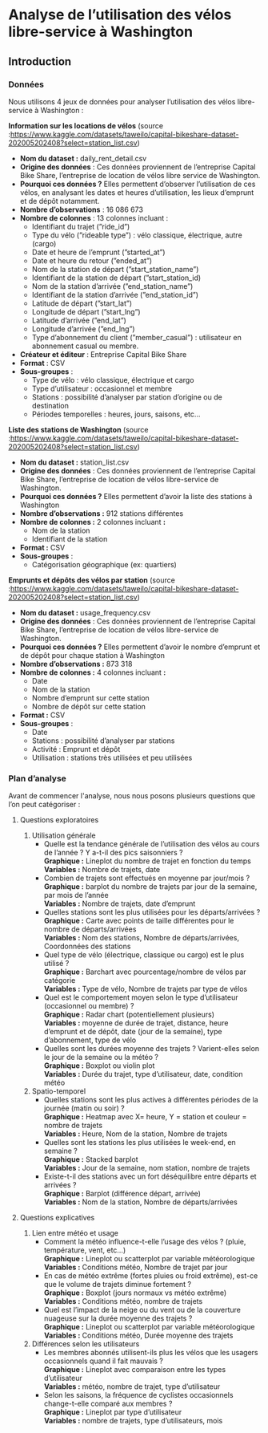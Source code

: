# Analyse de l’utilisation des vélos libre-service à Washington

## Introduction

### Données

Nous utilisons 4 jeux de données pour analyser l’utilisation des vélos libre-service à Washington :

**Information sur les locations de vélos** (source :https://www.kaggle.com/datasets/taweilo/capital-bikeshare-dataset-202005202408?select=station_list.csv)

- **Nom du dataset :** daily_rent_detail.csv
- **Origine des données** : Ces données proviennent de l’entreprise Capital Bike Share, l’entreprise de location de vélos libre service de Washington.
- **Pourquoi ces données ?** Elles permettent d’observer l’utilisation de ces vélos, en analysant les dates et heures d’utilisation, les lieux d’emprunt et de dépôt notamment.
- **Nombre d’observations** : 16 086 673
- **Nombre de colonnes** : 13 colonnes incluant :
    - Identifiant du trajet (”ride_id”)
    - Type du vélo (”rideable type”) : vélo classique, électrique, autre (cargo)
    - Date et heure de l’emprunt (”started_at”)
    - Date et heure du retour (”ended_at”)
    - Nom de la station de départ (”start_station_name”)
    - Identifiant de la station de départ (”start_station_id)
    - Nom de la station d’arrivée (”end_station_name”)
    - Identifiant de la station d’arrivée (”end_station_id”)
    - Latitude de départ (”start_lat”)
    - Longitude de départ (”start_lng”)
    - Latitude d’arrivée (”end_lat”)
    - Longitude d’arrivée (”end_lng”)
    - Type d’abonnement du client (”member_casual”) : utilisateur en abonnement casual ou membre.
- **Créateur et éditeur** : Entreprise Capital Bike Share
- **Format** : CSV
- **Sous-groupes** :
    - Type de vélo : vélo classique, électrique et cargo
    - Type d’utilisateur : occasionnel et membre
    - Stations : possibilité d’analyser par station d’origine ou de destination
    - Périodes temporelles : heures, jours, saisons, etc…

 
**Liste des stations de Washington** (source :https://www.kaggle.com/datasets/taweilo/capital-bikeshare-dataset-202005202408?select=station_list.csv)

- **Nom du dataset :** station_list.csv
- **Origine des données** : Ces données proviennent de l’entreprise Capital Bike Share, l’entreprise de location de vélos libre-service de Washington.
- **Pourquoi ces données ?** Elles permettent d’avoir la liste des stations à Washington
- **Nombre d’observations :** 912 stations différentes
- **Nombre de colonnes :** 2 colonnes incluant **:**
    - Nom de la station
    - Identifiant de la station
- **Format :** CSV
- **Sous-groupes** :
    - Catégorisation géographique (ex: quartiers)


**Emprunts et dépôts des vélos par station** (source :https://www.kaggle.com/datasets/taweilo/capital-bikeshare-dataset-202005202408?select=station_list.csv)

- **Nom du dataset :** usage_frequency.csv
- **Origine des données** : Ces données proviennent de l’entreprise Capital Bike Share, l’entreprise de location de vélos libre-service de Washington.
- **Pourquoi ces données ?** Elles permettent d’avoir le nombre d’emprunt et de dépôt pour chaque station à Washington
- **Nombre d’observations :** 873 318
- **Nombre de colonnes :** 4 colonnes incluant **:**
    - Date
    - Nom de la station
    - Nombre d’emprunt sur cette station
    - Nombre de dépôt sur cette station
- **Format :** CSV
- **Sous-groupes** :
    - Date
    - Stations : possibilité d’analyser par stations
    - Activité : Emprunt et dépôt
    - Utilisation : stations très utilisées et peu utilisées


### Plan d’analyse

Avant de commencer l'analyse, nous nous posons plusieurs questions que l’on peut catégoriser :

1. Questions exploratoires
    1. Utilisation générale
        - Quelle est la tendance générale de l’utilisation des vélos au cours de l’année ? Y a-t-il des pics saisonniers ?\
        **Graphique :** Lineplot du nombre de trajet en fonction du temps\
        **Variables :** Nombre de trajets, date
        - Combien de trajets sont effectués en moyenne par jour/mois ?\
        **Graphique :** barplot du nombre de trajets par jour de la semaine, par mois de l’année\
        **Variables :** Nombre de trajets, date d’emprunt
        - Quelles stations sont les plus utilisées pour les départs/arrivées ?\
        **Graphique :** Carte avec points de taille différentes pour le nombre de départs/arrivées\
        **Variables :** Nom des stations, Nombre de départs/arrivées, Coordonnées des stations
        - Quel type de vélo (électrique, classique ou cargo) est le plus utilisé ?\
        **Graphique :** Barchart avec pourcentage/nombre de vélos par catégorie\
        **Variables :** Type de vélo, Nombre de trajets par type de vélos
        - Quel est le comportement moyen selon le type d’utilisateur (occasionnel ou membre) ?\
        **Graphique :** Radar chart (potentiellement plusieurs)\
        **Variables :** moyenne de durée de trajet, distance, heure d’emprunt et de dépôt, date (jour de la semaine), type d’abonnement, type de vélo
        - Quelles sont les durées moyenne des trajets ? Varient-elles selon le jour de la semaine ou la météo ?\
        **Graphique :** Boxplot ou violin plot\
        **Variables :** Durée du trajet, type d’utilisateur, date, condition météo
    2. Spatio-temporel
        - Quelles stations sont les plus actives à différentes périodes de la journée (matin ou soir) ?\
        **Graphique :** Heatmap avec X= heure, Y = station et couleur = nombre de trajets\
        **Variables :** Heure, Nom de la station, Nombre de trajets
        - Quelles sont les stations les plus utilisées le week-end, en semaine ?\
        **Graphique :** Stacked barplot\
        **Variables :** Jour de la semaine, nom station, nombre de trajets
        - Existe-t-il des stations avec un fort déséquilibre entre départs et arrivées ?\
        **Graphique :** Barplot (différence départ, arrivée)\
        **Variables :** Nom de la station, Nombre de départs/arrivées

2. Questions explicatives
    1. Lien entre météo et usage
        - Comment la météo influence-t-elle l’usage des vélos ? (pluie, température, vent, etc…)\
        **Graphique :** Lineplot ou scatterplot par variable météorologique\
        **Variables :** Conditions météo, Nombre de trajet par jour
        - En cas de météo extrême (fortes pluies ou froid extrême), est-ce que le volume de trajets diminue fortement ?\
        **Graphique :** Boxplot (jours normaux vs météo extrême)\
        **Variables :** Conditions météo, nombre de trajets
        - Quel est l’impact de la neige ou du vent ou de la couverture nuageuse sur la durée moyenne des trajets ?\
        **Graphique :** Lineplot ou scatterplot par variable météorologique\
        **Variables :** Conditions météo, Durée moyenne des trajets
    2. Différences selon les utilisateurs
        - Les membres abonnés utilisent-ils plus les vélos que les usagers occasionnels quand il fait mauvais ?\
        **Graphique :** Lineplot avec comparaison entre les types d’utilisateur\
        **Variables :** météo, nombre de trajet, type d’utilisateur
        - Selon les saisons, la fréquence de cyclistes occasionnels change-t-elle comparé aux membres ?\
        **Graphique :** Lineplot par type d’utilisateur\
        **Variables :** nombre de trajets, type d’utilisateurs, mois

